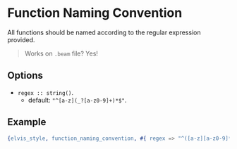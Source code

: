 # Function Naming Convention

All functions should be named according to the regular expression provided.

> Works on `.beam` file? Yes!

## Options

- `regex :: string()`.
  - default: `"^[a-z](_?[a-z0-9]+)*$"`.

## Example

```erlang
{elvis_style, function_naming_convention, #{ regex => "^([a-z][a-z0-9]*_?)*$" }}
```
